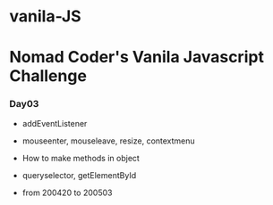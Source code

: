 # vanila-JS
# Nomad Coder's Vanila Javascript Challenge
### Day03
- addEventListener
- mouseenter, mouseleave, resize, contextmenu
- How to make methods in object
- queryselector, getElementById

- from 200420 to 200503
